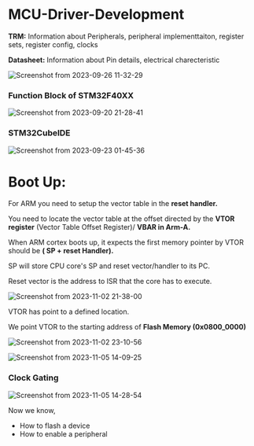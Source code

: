 # MCU-Driver-Development




**TRM:** Information about Peripherals, peripheral implementtaiton, register sets, register config, clocks

**Datasheet:** Information about Pin details, electrical charecteristic

![Screenshot from 2023-09-26 11-32-29](https://github.com/PranabNandy/MCU-Driver-Development/assets/80820274/ee2dc599-4d9d-4584-a7cf-77f843c5e6b5)

### Function Block of STM32F40XX
![Screenshot from 2023-09-20 21-28-41](https://github.com/PranabNandy/MCU-Driver-Development/assets/80820274/8e110e28-376f-41fd-91a4-ee0afdfcbf5d)

### STM32CubeIDE

![Screenshot from 2023-09-23 01-45-36](https://github.com/PranabNandy/MCU-Driver-Development/assets/80820274/4a7fd8b9-c27b-4779-8358-0ca5f457258f)

# Boot Up:
For ARM you need to setup the vector table in the **reset handler.**

You need to locate the vector table at the offset directed by the **VTOR register** (Vector Table Offset Register)/ **VBAR in Arm-A.**

When ARM cortex boots up, it expects the first memory pointer by VTOR should be **( SP + reset Handler).**

SP will store CPU core's SP and reset vector/handler to its PC.

Reset vector is the address to ISR that the core has to execute.



![Screenshot from 2023-11-02 21-38-00](https://github.com/PranabNandy/MCU-Driver-Development/assets/34576104/0eef13a0-b309-40fb-9df8-21dd6bd19915)


VTOR has point to a defined location.


We point VTOR to the starting address of **Flash Memory (0x0800_0000)**

![Screenshot from 2023-11-02 23-10-56](https://github.com/PranabNandy/MCU-Driver-Development/assets/34576104/5705d8c7-a48f-4496-b59d-9b4697568448)


![Screenshot from 2023-11-05 14-09-25](https://github.com/PranabNandy/MCU-Driver-Development/assets/34576104/967f899e-5c54-45fd-aee4-e894f30f6db1)

### Clock Gating

![Screenshot from 2023-11-05 14-28-54](https://github.com/PranabNandy/MCU-Driver-Development/assets/34576104/e8408f46-2cea-4c89-abee-fedd36c36119)



Now we know,
-  How to flash a device
-  How to enable a peripheral
